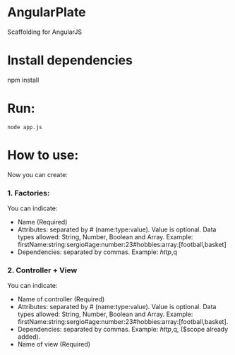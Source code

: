 # AngularPlate
Scaffolding for AngularJS

# Install dependencies
npm install

# Run:
```
node app.js
```

# How to use:

Now you can create:

### 1. Factories:

You can indicate:
 * Name (Required)
 * Attributes: separated by # (name:type:value). Value is optional. Data types allowed: String, Number, Boolean and Array. Example: firstName:string:sergio#age:number:23#hobbies:array:[football,basket]
 * Dependencies: separated by commas. Example: $http,$q


### 2. Controller + View

You can indicate:

 * Name of controller (Required)
 * Attributes: separated by # (name:type:value). Value is optional. Data types allowed: String, Number, Boolean and Array. Example: firstName:string:sergio#age:number:23#hobbies:array:[football,basket].
 * Dependencies: separated by commas. Example: $http,$q, ($scope already added).
 * Name of view (Required)
